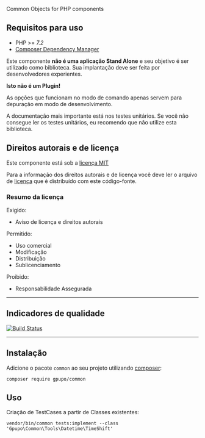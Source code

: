 Common Objects for PHP components

## Requisitos para uso

* PHP >= *7.2*
* [Composer Dependency Manager](http://getcomposer.org)

Este componente **não é uma aplicação Stand Alone** e seu objetivo é ser utilizado como biblioteca.
Sua implantação deve ser feita por desenvolvedores experientes.

**Isto não é um Plugin!**

As opções que funcionam no modo de comando apenas servem para depuração em modo de
desenvolvimento.

A documentação mais importante está nos testes unitários. Se você não consegue ler os testes unitários, eu recomendo que não utilize esta biblioteca.


## Direitos autorais e de licença

Este componente está sob a [licença MIT](https://github.com/gpupo/common-sdk/blob/master/LICENSE)

Para a informação dos direitos autorais e de licença você deve ler o arquivo
de [licença](https://github.com/gpupo/common-sdk/blob/master/LICENSE) que é distribuído com este código-fonte.

### Resumo da licença

Exigido:

- Aviso de licença e direitos autorais

Permitido:

- Uso comercial
- Modificação
- Distribuição
- Sublicenciamento

Proibido:

- Responsabilidade Assegurada

---
## Indicadores de qualidade

[![Build Status](https://secure.travis-ci.org/gpupo/common.png?branch=master)](http://travis-ci.org/gpupo/common)

---

## Instalação

Adicione o pacote ``common`` ao seu projeto utilizando [composer](http://getcomposer.org):

    composer require gpupo/common

## Uso

Criação de TestCases a partir de Classes existentes:

	vendor/bin/common tests:implement --class 'Gpupo\Common\Tools\Datetime\TimeShift'
	
